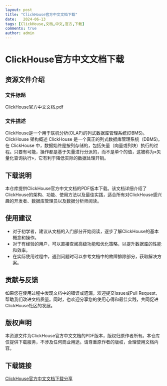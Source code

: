 ```yaml
---
layout: post
title: "ClickHouse官方中文文档下载"
date:   2024-06-13
tags: [ClickHouse,文档,中文,官方,下载]
comments: true
author: admin
---
```

# ClickHouse官方中文文档下载

## 资源文件介绍

### 文件标题
ClickHouse官方中文文档.pdf

### 文件描述
ClickHouse是一个用于联机分析(OLAP)的列式数据库管理系统(DBMS)。ClickHouse 架构概述 ClickHouse 是一个真正的列式数据库管理系统（DBMS)。在 ClickHouse 中，数据始终是按列存储的，包括矢量（向量或列块）执行的过程。只要有可能，操作都是基于矢量进行分派的，而不是单个的值，这被称为«矢量化查询执行»，它有利于降低实际的数据处理开销。

## 下载说明

本仓库提供ClickHouse官方中文文档的PDF版本下载。该文档详细介绍了ClickHouse的架构、功能、使用方法以及最佳实践，适合所有对ClickHouse感兴趣的开发者、数据库管理员以及数据分析师阅读。

## 使用建议

- 对于初学者，建议从文档的入门部分开始阅读，逐步了解ClickHouse的基本概念和操作。
- 对于有经验的用户，可以直接查阅高级功能和优化策略，以提升数据库的性能和效率。
- 在实际使用过程中，遇到问题时可以参考文档中的故障排除部分，获取解决方案。

## 贡献与反馈

如果您在使用过程中发现文档中的错误或遗漏，欢迎提交Issue或Pull Request，帮助我们改进文档质量。同时，也欢迎分享您的使用心得和最佳实践，共同促进ClickHouse社区的发展。

## 版权声明

本资源文件为ClickHouse官方中文文档的PDF版本，版权归原作者所有。本仓库仅提供下载服务，不涉及任何商业用途。请尊重原作者的版权，合理使用文档内容。

## 下载链接

[ClickHouse官方中文文档下载分享](https://pan.quark.cn/s/e8c2affac21e)